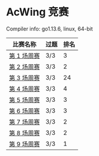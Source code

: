 # AcWing 竞赛

Compiler info: go1.13.6, linux, 64-bit

|比赛名称|过题|排名|
|---|---|---|
|[第 1 场周赛](https://www.acwing.com/activity/content/competition/problem_list/46/)|3/3|3|
|[第 2 场周赛](https://www.acwing.com/activity/content/competition/problem_list/47/)|3/3|2|
|[第 3 场周赛](https://www.acwing.com/activity/content/competition/problem_list/49/)|3/3|24|
|[第 4 场周赛](https://www.acwing.com/activity/content/competition/problem_list/50/)|3/3|4|
|[第 5 场周赛](https://www.acwing.com/activity/content/competition/problem_list/51/)|3/3|3|
|[第 6 场周赛](https://www.acwing.com/activity/content/competition/problem_list/53/)|3/3|3|
|[第 7 场周赛](https://www.acwing.com/activity/content/competition/problem_list/54/)|3/3|2|
|[第 8 场周赛](https://www.acwing.com/activity/content/competition/problem_list/55/)|3/3|2|
|[第 9 场周赛](https://www.acwing.com/activity/content/competition/problem_list/56/)|3/3|1|
